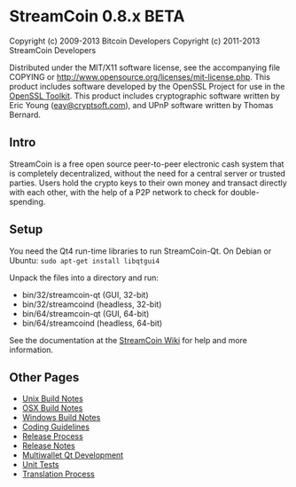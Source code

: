 StreamCoin 0.8.x BETA
====================

Copyright (c) 2009-2013 Bitcoin Developers
Copyright (c) 2011-2013 StreamCoin Developers

Distributed under the MIT/X11 software license, see the accompanying
file COPYING or http://www.opensource.org/licenses/mit-license.php.
This product includes software developed by the OpenSSL Project for use in the [OpenSSL Toolkit](http://www.openssl.org/). This product includes
cryptographic software written by Eric Young ([eay@cryptsoft.com](mailto:eay@cryptsoft.com)), and UPnP software written by Thomas Bernard.


Intro
---------------------
StreamCoin is a free open source peer-to-peer electronic cash system that is
completely decentralized, without the need for a central server or trusted
parties.  Users hold the crypto keys to their own money and transact directly
with each other, with the help of a P2P network to check for double-spending.


Setup
---------------------
You need the Qt4 run-time libraries to run StreamCoin-Qt. On Debian or Ubuntu:
	`sudo apt-get install libqtgui4`

Unpack the files into a directory and run:

- bin/32/streamcoin-qt (GUI, 32-bit)
- bin/32/streamcoind (headless, 32-bit)
- bin/64/streamcoin-qt (GUI, 64-bit)
- bin/64/streamcoind (headless, 64-bit)

See the documentation at the [StreamCoin Wiki](http://streamcoin.info)
for help and more information.


Other Pages
---------------------
- [Unix Build Notes](build-unix.md)
- [OSX Build Notes](build-osx.md)
- [Windows Build Notes](build-msw.md)
- [Coding Guidelines](coding.md)
- [Release Process](release-process.md)
- [Release Notes](release-notes.md)
- [Multiwallet Qt Development](multiwallet-qt.md)
- [Unit Tests](unit-tests.md)
- [Translation Process](translation_process.md)
